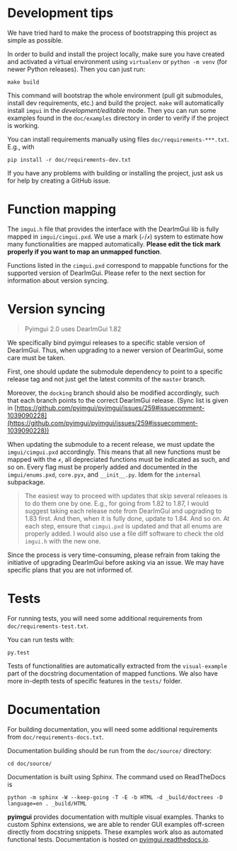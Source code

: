 # Development tips
We have tried hard to make the process of bootstrapping this project as simple as possible.

In order to build and install the project locally, make sure you have created and activated a virtual environment using `virtualenv` or `python -m venv` (for newer Python releases). Then you can just run:

    make build
    
This command will bootstrap the whole environment (pull git submodules, install dev requirements, etc.) and build the project. `make` will automatically install `imgui` in the *development/editable* mode. Then you can run some examples found in the `doc/examples` directory in order to verify if the project is working.

You can install requirements manually using files `doc/requirements-***.txt`. E.g., with

    pip install -r doc/requirements-dev.txt

If you have any problems with building or installing the project, just ask us
for help by creating a GitHub issue.

# Function mapping

The `imgui.h` file that provides the interface with the DearImGui lib is fully mapped in `imgui/cimgui.pxd`. We use a mark (`✓`/`✗`) system to estimate how many functionalities are mapped automatically. **Please edit the tick mark properly if you want to map an unmapped function**.

Functions listed in the `cimgui.pxd` correspond to mappable functions for the supported version of DearImGui. Please refer to the next section for information about version syncing.

# Version syncing

> Pyimgui 2.0 uses DearImGui 1.82

We specifically bind pyimgui releases to a specific stable version of DearImGui. Thus, when upgrading to a newer version of DearImGui, some care must be taken.

First, one should update the submodule dependency to point to a specific release tag and not just get the latest commits of the `master` branch.

Moreover, the `docking` branch should also be modified accordingly, such that each branch points to the correct DearImGui release. (Sync list is given in [https://github.com/pyimgui/pyimgui/issues/259#issuecomment-1039090228](https://github.com/pyimgui/pyimgui/issues/259#issuecomment-1039090228))

When updating the submodule to a recent release, we must update the `imgui/cimgui.pxd` accordingly. This means that all new functions must be mapped with the `✗`, all depreciated functions must be indicated as such, and so on. Every flag must be properly added and documented in the `imgui/enums.pxd`, `core.pyx`, and `__init__.py`. Idem for the `internal` subpackage.

> The easiest way to proceed with updates that skip several releases is to do them one by one. E.g., for going from 1.82 to 1.87, I would suggest taking each release note from DearImGui and upgrading to 1.83 first. And then, when it is fully done, update to 1.84. And so on. At each step, ensure that `cimgui.pxd` is updated and that all enums are properly added. I would also use a file diff software to check the old `imgui.h` with the new one.

Since the process is very time-consuming, please refrain from taking the initiative of upgrading DearImGui before asking via an issue. We may have specific plans that you are not informed of.

# Tests

For running tests, you will need some additional
requirements from `doc/requirements-test.txt`.

You can run tests with:

    py.test

Tests of functionalities are automatically extracted from the `visual-example` part of the docstring documentation of mapped functions. We also have more in-depth tests of specific features in the `tests/` folder.

# Documentation

For building documentation, you will need some additional
requirements from `doc/requirements-docs.txt`.

Documentation building should be run from the `doc/source/` directory:

    cd doc/source/

Documentation is built using Sphinx. The command used on ReadTheDocs is

    python -m sphinx -W --keep-going -T -E -b HTML -d _build/doctrees -D language=en . _build/HTML

**pyimgui** provides documentation with multiple visual examples.
Thanks to custom Sphinx extensions, we are able to render GUI examples off-screen directly from docstring snippets. These examples work also as automated functional tests. Documentation is hosted on
[pyimgui.readthedocs.io](https://pyimgui.readthedocs.io/en/latest/index.html).
